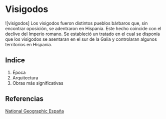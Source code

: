 # Visigodos
![visigodos]
Los visigodos fueron distintos pueblos bárbaros que, sin encontrar oposición, se 
adentraron en Hispania. Este hecho coincide con el declive del Imperio romano. Se 
estableció un tratado en el cual se disponía que los visigodos se asentaran en el sur de 
la Galia y controlaran algunos territorios en Hispania.

## Indice
1. Época
2. Arquitectura
3. Obras más significativas
## Referencias
[National Geographic España](https://historia.nationalgeographic.com.es/temas/visigodos)

